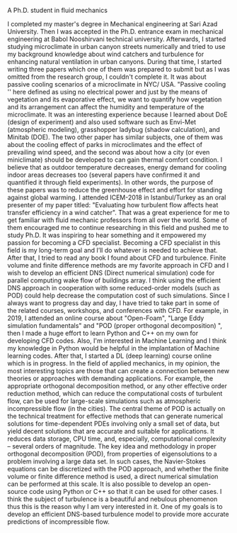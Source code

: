 A Ph.D. student in fluid mechanics

I completed my master's degree in Mechanical engineering at Sari Azad University. Then I was accepted in the Ph.D. entrance exam in mechanical engineering at Babol Nooshirvani technical university. Afterwards, I started studying microclimate in urban canyon streets numerically and tried to use my background knowledge about wind catchers and turbulence for enhancing natural ventilation in urban canyons.
During that time, I started writing three papers which one of them was prepared to submit but as I was omitted from the research group, I couldn't complete it. It was about passive cooling scenarios of a microclimate in NYC/ USA. "Passive cooling '' here defined as using no electrical power and just by the means of vegetation and its evaporative effect, we want to quantify how vegetation and its arrangement can affect the humidity and temperature of the microclimate. It was an interesting experience because I learned about DoE (design of experiment) and also used software such as Envi-Met (atmospheric modeling), grasshopper ladybug (shadow calculation), and Minitab (DOE). The two other paper has similar subjects, one of them was about the cooling effect of parks in microclimates and the effect of prevailing wind speed, and the second was about how a city (or even miniclimate) should be developed to can gain thermal comfort condition. I believe that as outdoor temperature decreases, energy demand for cooling indoor areas decreases too (several papers have confirmed it and quantified it through field experiments). In other words, the purpose of these papers was to reduce the greenhouse effect and effort for standing against global warming.
I attended ICEM-2018 in Istanbul/Turkey as an oral presenter of my paper titled: "Evaluating how turbulent flow affects heat transfer efficiency in a wind catcher". That was a great experience for me to get familiar with fluid mechanic professors from all over the world. Some of them encouraged me to continue researching in this field and pushed me to study Ph.D. It was inspiring to hear something and it empowered my passion for becoming a CFD specialist.
Becoming a CFD specialist in this field is my long-term goal and I’ll do whatever is needed to achieve that. After that, I tried to read any book I found about CFD and turbulence. Finite volume and finite difference methods are my favorite approach in CFD and I wish to develop an efficient DNS (Direct numerical simulation) code for parallel computing wake flow of buildings array. I think using the efficient DNS approach in cooperation with some reduced-order models (such as POD) could help decrease the computation cost of such simulations.
Since I always want to progress day and day, I have tried to take part in some of the related courses, workshops, and conferences with CFD. For example, in 2019, I attended an online course about "Open-Foam", "Large Eddy simulation fundamentals" and "POD (proper orthogonal decomposition) ", then I made a huge effort to learn Python and C++ on my own for developing CFD codes. Also, I'm interested in Machine Learning and I think my knowledge in Python would be helpful in the implantation of Machine learning codes. After that, I started a DL (deep learning) course online which is in progress. 
In the field of applied mechanics, in my opinion, the most interesting topics are those that can create a connection between new theories or approaches with demanding applications. For example, the appropriate orthogonal decomposition method, or any other effective order reduction method, which can reduce the computational costs of turbulent flow, can be used for large-scale simulations such as atmospheric incompressible flow (in the cities). The central theme of POD is actually on the technical treatment for effective methods that can generate numerical solutions for time-dependent PDEs involving only a small set of data, but yield decent solutions that are accurate and suitable for applications. It reduces data storage, CPU time, and, especially, computational complexity – several orders of magnitude. The key idea and methodology in proper orthogonal decomposition (POD), from properties of eigensolutions to a problem involving a large data set. In such cases, the Navier-Stokes equations can be discretized with the POD approach, and whether the finite volume or finite difference method is used, a direct numerical simulation can be performed at this scale. It is also possible to develop an open-source code using Python or C++ so that it can be used for other cases.
I think the subject of turbulence is a beautiful and nebulous phenomenon thus this is the reason why I am very interested in it. One of my goals is to develop an efficient DNS-based turbulence model to provide more accurate predictions of incompressible flow.

